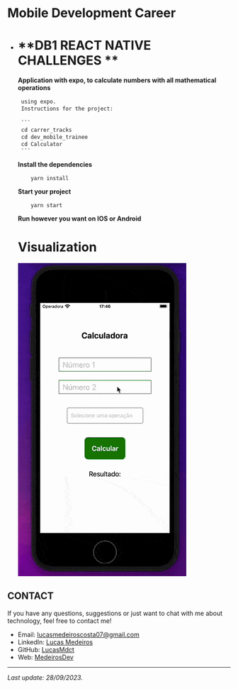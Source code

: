 
# Mobile Development Career
 
 * # **DB1 REACT NATIVE CHALLENGES **
   <b>Application with expo, to calculate numbers with all mathematical operations</b>

        using expo.
        Instructions for the project:
        
        ```
        cd carrer_tracks
        cd dev_mobile_trainee
        cd Calculator
        ```

    <b>Install the dependencies</b>
    ```
        yarn install
    ```

    <b>Start your project</b>
    ```
        yarn start
    ```

   <b> Run however you want on IOS or Android</b>

   # Visualization
    
    ![GIF](./appview.gif)





   
## CONTACT 

If you have any questions, suggestions or just want to chat with me about technology, feel free to contact me!

- Email: lucasmedeiroscosta07@gmail.com
- LinkedIn: [Lucas Medeiros](https://www.linkedin.com/in/medeirosdev)
- GitHub: [LucasMdct](https://github.com/lucasmdct)
- Web: [MedeirosDev](https://medeirosdev.cloud)
---
*Last update: 28/09/2023.*